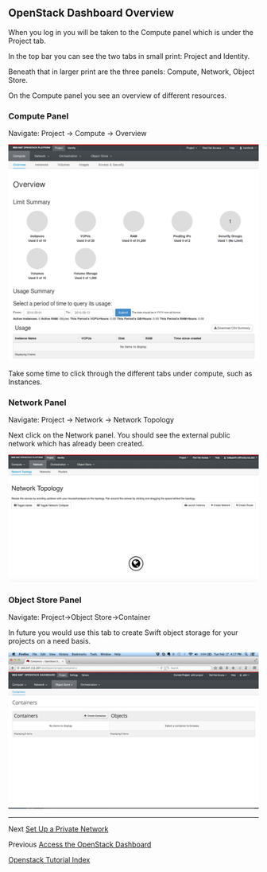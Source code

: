 ## OpenStack Dashboard Overview
When you log in you will be taken to the Compute panel which is under the Project tab.

In the top bar you can see the two tabs in small print: Project and Identity.

Beneath that in larger print are the three panels: Compute, Network, Object Store.

On the Compute panel you see an overview of different resources.

### Compute Panel
Navigate: Project -> Compute -> Overview  

![](../_static/img/compute_overview.png)

Take some time to click through the different tabs under compute, such as Instances. 

### Network Panel
Navigate: Project -> Network -> Network Topology   

Next click on the Network panel.  You should see the external public network which has already been created.

![](../_static/img/network_topology_01-lg.png)

### Object Store Panel
Navigate: Project->Object Store->Container  

In future you would use this tab to create Swift object storage for your projects on a need basis.  

![](../_static/img/swift_containers.png)

---

Next [Set Up a Private Network](Set-up-a-Private-Network.html)  

Previous [Access the OpenStack Dashboard](Access-the-OpenStack-dashboard.html)   

[Openstack Tutorial Index](OpenStack-Tutorial-Index.html)
